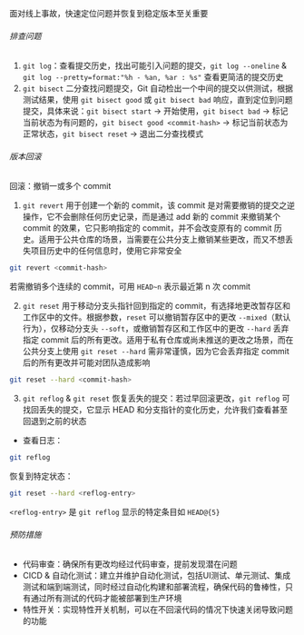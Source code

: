 面对线上事故，快速定位问题并恢复到稳定版本至关重要

###### 排查问题

1. `git log`：查看提交历史，找出可能引入问题的提交，`git log --oneline` & `git log --pretty=format:"%h - %an, %ar : %s"` 查看更简洁的提交历史
2. `git bisect` 二分查找问题提交，Git 自动检出一个中间的提交以供测试，根据测试结果，使用 `git bisect good` 或 `git bisect bad` 响应，直到定位到问题提交，具体来说：`git bisect start` -> 开始使用，`git bisect bad` -> 标记当前状态为有问题的，`git bisect good <commit-hash>` -> 标记当前状态为正常状态，`git bisect reset` -> 退出二分查找模式

###### 版本回滚

回滚：撤销一或多个 commit

1. `git revert` 用于创建一个新的 commit，该 commit 是对需要撤销的提交之逆操作，它不会删除任何历史记录，而是通过 add 新的 commit 来撤销某个 commit 的效果，它只影响指定的 commit，并不会改变原有的 commit 历史。适用于公共仓库的场景，当需要在公共分支上撤销某些更改，而又不想丢失项目历史中的任何信息时，使用它非常安全

```bash
git revert <commit-hash>
```

若需撤销多个连续的 commit，可用 `HEAD~n` 表示最近第 n 次 commit

2. `git reset` 用于移动分支头指针回到指定的 commit，有选择地更改暂存区和工作区中的文件。根据参数，`reset` 可以撤销暂存区中的更改 `--mixed`（默认行为），仅移动分支头 `--soft`，或撤销暂存区和工作区中的更改 `--hard` 丢弃指定 commit 后的所有更改。适用于私有仓库或尚未推送的更改之场景，而在公共分支上使用 `git reset --hard` 需非常谨慎，因为它会丢弃指定 commit 后的所有更改并可能对团队造成影响

```bash
git reset --hard <commit-hash>
```

3. `git reflog` & `git reset` 恢复丢失的提交：若过早回滚更改，`git reflog` 可找回丢失的提交，它显示 HEAD 和分支指针的变化历史，允许我们查看甚至回退到之前的状态

- 查看日志：

```bash
git reflog
```

恢复到特定状态：

```bash
git reset --hard <reflog-entry>
```

`<reflog-entry>` 是 `git reflog` 显示的特定条目如 `HEAD@{5}`

###### 预防措施

- 代码审查：确保所有更改均经过代码审查，提前发现潜在问题
- CICD & 自动化测试：建立并维护自动化测试，包括UI测试、单元测试、集成测试和端到端测试，同时经过自动化构建和部署流程，确保代码的鲁棒性，只有通过所有测试的代码才能被部署到生产环境
- 特性开关：实现特性开关机制，可以在不回滚代码的情况下快速关闭导致问题的功能


